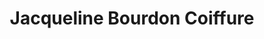 ---
title: "Jacqueline Bourdon Coiffure"
url: /limoges/jacqueline-bourdon-coiffure/
shop: coiffeur
---